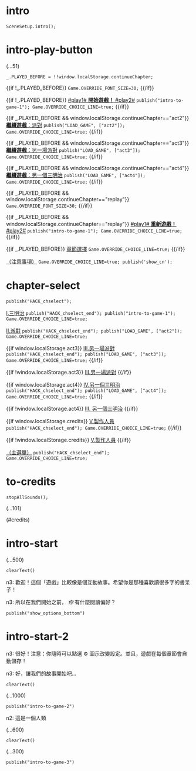 # intro

`SceneSetup.intro();`

# intro-play-button

(...51)

```
_.PLAYED_BEFORE = !!window.localStorage.continueChapter;
```

{{if !_.PLAYED_BEFORE}}
`Game.OVERRIDE_FONT_SIZE=30;`
{{/if}}

{{if !_.PLAYED_BEFORE}}
[#play1# **開始遊戲！** #play2#](#intro-start) `publish("intro-to-game-1"); Game.OVERRIDE_CHOICE_LINE=true;`
{{/if}}

{{if _.PLAYED_BEFORE && window.localStorage.continueChapter=="act2"}}
[**繼續遊戲**：派對](#act2) `publish("LOAD_GAME", ["act2"]); Game.OVERRIDE_CHOICE_LINE=true;`
{{/if}}

{{if _.PLAYED_BEFORE && window.localStorage.continueChapter=="act3"}}
[**繼續遊戲**：另一場派對](#act3) `publish("LOAD_GAME", ["act3"]); Game.OVERRIDE_CHOICE_LINE=true;`
{{/if}}

{{if _.PLAYED_BEFORE && window.localStorage.continueChapter=="act4"}}
[**繼續遊戲**：另一個三明治](#act4) `publish("LOAD_GAME", ["act4"]); Game.OVERRIDE_CHOICE_LINE=true;`
{{/if}}

{{if _.PLAYED_BEFORE && window.localStorage.continueChapter=="replay"}}
`Game.OVERRIDE_FONT_SIZE=30;`
{{/if}}

{{if _.PLAYED_BEFORE && window.localStorage.continueChapter=="replay"}}
[#play1# **重新遊戲！** #play2#](#intro-start) `publish("intro-to-game-1"); Game.OVERRIDE_CHOICE_LINE=true;`
{{/if}}

{{if _.PLAYED_BEFORE}}
[章節選擇](#chapter-select) `Game.OVERRIDE_CHOICE_LINE=true;`
{{/if}}

[（注意事項）](#intro-play-button) `Game.OVERRIDE_CHOICE_LINE=true; publish('show_cn');`

# chapter-select

`publish("HACK_chselect");`

[I.三明治](#intro-start) `publish("HACK_chselect_end"); publish("intro-to-game-1"); Game.OVERRIDE_CHOICE_LINE=true;`

[II.派對](#act2) `publish("HACK_chselect_end"); publish("LOAD_GAME", ["act2"]); Game.OVERRIDE_CHOICE_LINE=true;`

{{if window.localStorage.act3}}
[III.另一場派對](#act3) `publish("HACK_chselect_end"); publish("LOAD_GAME", ["act3"]); Game.OVERRIDE_CHOICE_LINE=true;`
{{/if}}

{{if !window.localStorage.act3}}
[III.另一場派對]()
{{/if}}

{{if window.localStorage.act4}}
[IV.另一個三明治](#act4) `publish("HACK_chselect_end"); publish("LOAD_GAME", ["act4"]); Game.OVERRIDE_CHOICE_LINE=true;`
{{/if}}

{{if !window.localStorage.act4}}
[III. 另一個三明治]()
{{/if}}

{{if window.localStorage.credits}}
[V.製作人員](#to-credits) `publish("HACK_chselect_end"); Game.OVERRIDE_CHOICE_LINE=true;`
{{/if}}

{{if !window.localStorage.credits}}
[V.製作人員]()
{{/if}}

[（主選單）](#intro-play-button) `publish("HACK_chselect_end"); Game.OVERRIDE_CHOICE_LINE=true;`

# to-credits

`stopAllSounds();`

(...101)

(#credits)

# intro-start

(...500)

`clearText()`

n3: 歡迎！這個「遊戲」比較像是個互動故事。希望你是那種喜歡讀很多字的書呆子！

n3: 所以在我們開始之前， *你* 有什麼閱讀偏好？

`publish("show_options_bottom")`

# intro-start-2

n3: 很好！注意：你隨時可以點選 ⚙ 圖示改變設定。並且，遊戲在每個章節會自動儲存！

n3: 好，讓我們的故事開始吧...

`clearText()`

(...1000)

`publish("intro-to-game-2")`

n2: 這是一個人類

(...600)

`clearText()`

(...300)

`publish("intro-to-game-3")`
